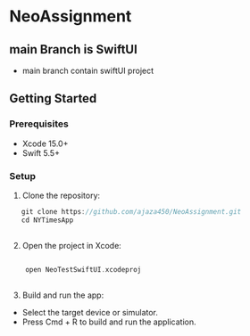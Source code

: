 # NeoAssignment

## main Branch is SwiftUI
- main branch contain swiftUI project


## Getting Started

### Prerequisites
- Xcode 15.0+
- Swift 5.5+

### Setup
1. Clone the repository:
```swift
   git clone https://github.com/ajaza450/NeoAssignment.git
   cd NYTimesApp
   
```

2. Open the project in Xcode:
```swift
    
    open NeoTestSwiftUI.xcodeproj
   
```



3. Build and run the app:

- Select the target device or simulator.
- Press Cmd + R to build and run the application.
